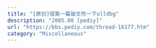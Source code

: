 ```yaml
---
title: "[原创]借第一篇破文吹一下olldbg"
description: "2005.08 [pediy]"
url: "https://bbs.pediy.com/thread-16177.htm"
category: "Miscellaneous"
---
```

